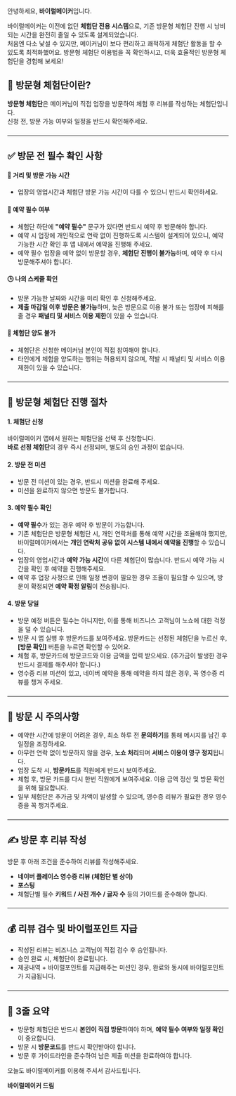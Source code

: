 안녕하세요, **바이럴메이커**입니다.  

바이럴메이커는 이전에 없던 **체험단 전용 시스템**으로, 기존 방문형 체험단 진행 시 낭비되는 시간을 완전히 줄일 수 있도록 설계되었습니다.  
처음엔 다소 낯설 수 있지만, 메이커님이 보다 편리하고 쾌적하게 체험단 활동을 할 수 있도록 최적화했어요.
방문형 체험단 이용법을 꼭 확인하시고, 더욱 효율적인 방문형 체험단을 경험해 보세요!




## 🤔 방문형 체험단이란?
**방문형 체험단**은 메이커님이 직접 업장을 방문하여 체험 후 리뷰를 작성하는 체험단입니다.  
신청 전, 방문 가능 여부와 일정을 반드시 확인해주세요.

###
---
###


## ✅ 방문 전 필수 확인 사항

#### 📍 거리 및 방문 가능 시간
- 업장의 영업시간과 체험단 방문 가능 시간이 다를 수 있으니 반드시 확인하세요.

#### 📅 예약 필수 여부
- 체험단 하단에 **"예약 필수"** 문구가 있다면 반드시 예약 후 방문해야 합니다.
- 예약 시 업장에 개인적으로 연락 없이 진행하도록 시스템이 설계되어 있으니, 예약 가능한 시간 확인 후 앱 내에서 예약을 진행해 주세요.
- 예약 필수 업장을 예약 없이 방문할 경우, **체험단 진행이 불가능**하며, 예약 후 다시 방문해주셔야 합니다.

#### 🕒 나의 스케줄 확인
- 방문 가능한 날짜와 시간을 미리 확인 후 신청해주세요.
- **제출 마감일 이후 방문은 불가능**하며, 늦은 방문으로 이용 불가 또는 업장에 피해를 줄 경우 **패널티 및 서비스 이용 제한**이 있을 수 있습니다.

#### 🚫 체험단 양도 불가
- 체험단은 신청한 메이커님 본인이 직접 참여해야 합니다.  
- 타인에게 체험을 양도하는 행위는 허용되지 않으며, 적발 시 패널티 및 서비스 이용 제한이 있을 수 있습니다.
###
---
###

## 🚀 방문형 체험단 진행 절차

#### 1. 체험단 신청
바이럴메이커 앱에서 원하는 체험단을 선택 후 신청합니다.  
**바로 선정 체험단**의 경우 즉시 선정되며, 별도의 승인 과정이 없습니다.

#### 2. 방문 전 미션
- 방문 전 미션이 있는 경우, 반드시 미션을 완료해 주세요.
- 미션을 완료하지 않으면 방문도 불가합니다.

#### 3. 예약 필수 확인
- **예약 필수**가 있는 경우 예약 후 방문이 가능합니다.
- 기존 체험단은 방문형 체험단 시, 개인 연락처를 통해 예약 시간을 조율해야 했지만, 바이럴메이커에서는 **개인 연락처 공유 없이 시스템 내에서 예약을 진행**할 수 있습니다.
- 업장의 영업시간과 **예약 가능 시간**이 다른 체험단이 많습니다. 반드시 예약 가능 시간을 확인 후 예약을 진행해주세요.  
- 예약 후 업장 사정으로 인해 일정 변경이 필요한 경우 조율이 필요할 수 있으며, 방문이 확정되면 **예약 확정 알림**이 전송됩니다.  

#### 4. 방문 당일  
- 방문 예정 버튼은 필수는 아니지만, 이를 통해 비즈니스 고객님이 노쇼에 대한 걱정을 덜 수 있습니다.  
- 방문 시 앱 실행 후 방문카드를 보여주세요. 방문카드는 선정된 체험단을 누르신 후, **[방문 확인]** 버튼을 누르면 확인할 수 있어요.
- 체험 후, 방문카드에 방문코드와 이용 금액을 입력 받으세요. (추가금이 발생한 경우 반드시 결제를 해주셔야 합니다.)
- 영수증 리뷰 미션이 있고, 네이버 예약을 통해 예약을 하지 않은 경우, 꼭 영수증 리뷰를 챙겨 주세요.

###
---
###

## 🚨 방문 시 주의사항
- 예약한 시간에 방문이 어려운 경우, 최소 하루 전 **문의하기**를 통해 메시지를 남긴 후 일정을 조정하세요.
- 아무런 연락 없이 방문하지 않을 경우, **노쇼 처리**되며 **서비스 이용이 영구 정지**됩니다.
- 업장 도착 시, **방문카드**를 직원에게 반드시 보여주세요.
- 체험 후, 방문 카드를 다시 한번 직원에게 보여주세요. 이용 금액 정산 및 방문 확인을 위해 필요합니다.
- 일부 체험단은 추가금 및 차액이 발생할 수 있으며, 영수증 리뷰가 필요한 경우 영수증을 꼭 챙겨주세요.

###
---
###

## ✍ 방문 후 리뷰 작성
방문 후 아래 조건을 준수하여 리뷰를 작성해주세요.
- **네이버 플레이스 영수증 리뷰 (체험단 별 상이)**  
- **포스팅**  
- 체험단별 필수 **키워드 / 사진 개수 / 글자 수** 등의 가이드를 준수해야 합니다.

###
---
###

## 💰 리뷰 검수 및 바이럴포인트 지급
- 작성된 리뷰는 비즈니스 고객님이 직접 검수 후 승인됩니다.
- 승인 완료 시, 체험단이 완료됩니다.
- 제공내역 + 바이럴포인트를 지급해주는 미션인 경우, 완료와 동시에 바이럴포인트가 지급됩니다.

###
---
###

## 📌 3줄 요약
- 방문형 체험단은 반드시 **본인이 직접 방문**하여야 하며, **예약 필수 여부와 일정 확인**이 중요합니다. 
- 방문 시 **방문코드**를 반드시 확인받아야 합니다.  
- 방문 후 가이드라인을 준수하여 남은 제출 미션을 완료하여야 합니다.

오늘도 바이럴메이커를 이용해 주셔서 감사드립니다.


**바이럴메이커 드림**
